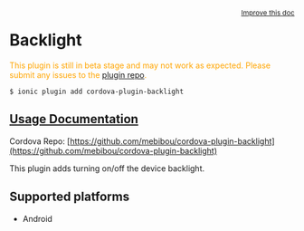 
<a style="float:right;font-size:12px;" href="http://github.com/driftyco/ionic-native/edit/master/src/@ionic-native/plugins/backlight/index.ts#L0">
  Improve this doc
</a>

# Backlight
<!-- end header block -->

<p style="color:orange">
  This plugin is still in beta stage and may not work as expected. Please
  submit any issues to the <a target="_blank"
  href="/issues">plugin repo</a>.
</p>

```
$ ionic plugin add cordova-plugin-backlight
```

## [Usage Documentation](https://ionicframework.com/docs/v2/native/backlight/)

Cordova Repo: [https://github.com/mebibou/cordova-plugin-backlight](https://github.com/mebibou/cordova-plugin-backlight)

<!-- description -->
This plugin adds turning on/off the device backlight.

<!-- @platforms tag -->
## Supported platforms

- Android

<!-- @platforms tag end -->
<!-- end for prop in method.decorators[0].argumentInfo -->
<!-- end content block -->
<!-- end body block -->
